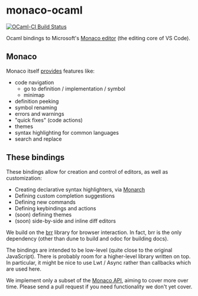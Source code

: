 # monaco-ocaml

[![OCaml-CI Build Status](https://img.shields.io/endpoint?url=https%3A%2F%2Fci.ocamllabs.io%2Fbadge%2Fjoelburget%2Fmonaco-ocaml%2Fmain&logo=ocaml&style=for-the-badge)](https://ci.ocamllabs.io/github/joelburget/monaco-ocaml)

Ocaml bindings to Microsoft's [Monaco editor](https://microsoft.github.io/monaco-editor/) (the editing core of VS Code).

## Monaco

Monaco itself [provides](https://code.visualstudio.com/docs/editor/editingevolved) features like:
* code navigation
  * go to definition / implementation / symbol
  * minimap
* definition peeking
* symbol renaming
* errors and warnings
* "quick fixes" (code actions)
* themes
* syntax highlighting for common languages
* search and replace

## These bindings

These bindings allow for creation and control of editors, as well as customization:

* Creating declarative syntax highlighters, via [Monarch](https://microsoft.github.io/monaco-editor/monarch.html)
* Defining custom completion suggestions
* Defining new commands
* Defining keybindings and actions
* (soon) defining themes
* (soon) side-by-side and inline diff editors

We build on the [brr](https://erratique.ch/software/brr/doc/index.html) library for browser interaction. In fact, brr is the only dependency (other than dune to build and odoc for building docs).

The bindings are intended to be low-level (quite close to the original JavaScript). There is probably room for a higher-level library written on top. In particular, it might be nice to use Lwt / Async rather than callbacks which are used here.

We implement only a subset of the [Monaco API](https://microsoft.github.io/monaco-editor/api/index.html), aiming to cover more over time. Please send a pull request if you need functionality we don't yet cover.
